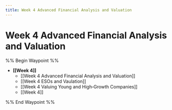 ```yaml
---
title: Week 4 Advanced Financial Analysis and Valuation
---
```


# Week 4 Advanced Financial Analysis and Valuation

%% Begin Waypoint %%

- **[[Week 4]]**
	- [[Week 4 Advanced Financial Analysis and Valuation]]
	- [[Week 4 ESOs and Vaulation]]
	- [[Week 4 Valuing Young and High‐Growth Companies]]
	- [[Week 4]]

%% End Waypoint %%